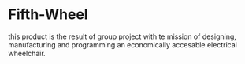 # Fifth-Wheel

this product is the result of group project with te mission of designing, manufacturing and programming an economically accesable electrical wheelchair. 
